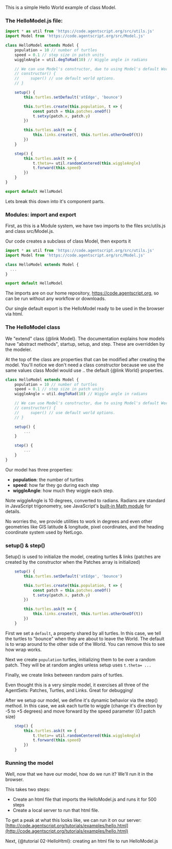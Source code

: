 This is a simple Hello World example of class Model.

### The HelloModel.js file:

``` javascript
import * as util from 'https://code.agentscript.org/src/utils.js'
import Model from 'https://code.agentscript.org/src/Model.js'

class HelloModel extends Model {
    population = 10 // number of turtles
    speed = 0.1 // step size in patch units
    wiggleAngle = util.degToRad(10) // Wiggle angle in radians

    // We can use Model's constructor, due to using Model's default World
    // constructor() {
    //     super() // use default world options.
    // }

    setup() {
        this.turtles.setDefault('atEdge', 'bounce')

        this.turtles.create(this.population, t => {
            const patch = this.patches.oneOf()
            t.setxy(patch.x, patch.y)
        })

        this.turtles.ask(t => {
            this.links.create(t, this.turtles.otherOneOf(t))
        })
    }

    step() {
        this.turtles.ask(t => {
            t.theta+= util.randomCentered(this.wiggleAngle)
            t.forward(this.speed)
        })
    }
}

export default HelloModel
```

Lets break this down into it's component parts.

### Modules: import and export

First, as this is a Module system, we have two imports to the files src/utils.js and class src/Model.js.

Our code creates a subclass of class Model, then exports it
``` javascript
import * as util from 'https://code.agentscript.org/src/utils.js'
import Model from 'https://code.agentscript.org/src/Model.js'

class HelloModel extends Model {
  ...
}

export default HelloModel
```

The imports are on our home repository, https://code.agentscript.org, so can be run without any workflow or downloads.

Our single default export is the HelloModel ready to be used in the browser via html.

### The HelloModel class

We "extend" class {@link Model}. The documentation explains how models have "abstract methods", startup, setup, and step. These are overridden by the modeler.

At the top of the class are properties that can be modified after creating the model. You'll notice we don't need a class constructor because we use the same values class Model would use .. the default {@link World} properties.

```javascript
class HelloModel extends Model {
    population = 10 // number of turtles
    speed = 0.1 // step size in patch units
    wiggleAngle = util.degToRad(10) // Wiggle angle in radians

    // We can use Model's constructor, due to using Model's default World
    // constructor() {
    //     super() // use default world options.
    // }

    setup() {
        ...
    }

    step() {
        ...
    }
}
```

Our model has three properties:

  - **population**: the number of turtles
  - **speed**: how far they go during each step
  - **wiggleAngle**: how much they wiggle each step.


Note wiggleAngle is 10 degrees, converted to radians. Radians are standard in JavaScript trigonometry, see JavaScript's [built-in Math module](https://developer.mozilla.org/en-US/docs/Web/JavaScript/Reference/Global_Objects/Math) for details.

No worries tho, we provide utilities to work in degrees and even other geometries like GIS latitude & longitude, pixel coordinates, and the heading coordinate system used by NetLogo.

### setup() & step()

Setup() is used to initialize the model, creating turtles & links
(patches are created by the constructor when the Patches array is initialized)
```javascript
    setup() {
        this.turtles.setDefault('atEdge', 'bounce')

        this.turtles.create(this.population, t => {
            const patch = this.patches.oneOf()
            t.setxy(patch.x, patch.y)
        })

        this.turtles.ask(t => {
            this.links.create(t, this.turtles.otherOneOf(t))
        })
    }
```
First we set a `default`, a property shared by all turtles. In this case, we tell
the turtles to "bounce" when they are about to leave the World. The default is to
wrap around to the other side of the World. You can remove this to see how wrap works.

Next we create `population` turtles, initializing them to be over a random patch.
They will be at random angles unless setup uses `t.theta= ...`

Finally, we create links between random pairs of turtles.

Even thought this is a very simple model, it exercises all three of the AgentSets: Patches, Turtles, and Links. Great for debugging!

After we setup our model, we define it's dynamic behavior via the step() method.
In this case, we ask each turtle to wiggle (change it's direction by -5 to +5 degrees)
and move forward by the speed parameter (0.1 patch size)

```javascript
    step() {
        this.turtles.ask(t => {
            t.theta+= util.randomCentered(this.wiggleAngle)
            t.forward(this.speed)
        })
    }
```

### Running the model

Well, now that we have our model, how do we run it? We'll run it in the browser.

This takes two steps:
* Create an html file that imports the HelloModel.js and runs it for 500 steps
* Create a local server to run that html file.

To get a peak at what this looks like, we can run it on our server:
[http://code.agentscript.org/tutorials/examples/hello.html](http://code.agentscript.org/tutorials/examples/hello.html)

Next, {@tutorial 02-HelloHtml}: creating an html file to run HelloModel.js
